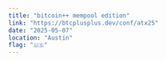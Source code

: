 ```yaml
---
title: "bitcoin++ mempool edition"
link: "https://btcplusplus.dev/conf/atx25"
date: "2025-05-07"
location: "Austin"
flag: "🇺🇸"
---
```

